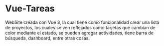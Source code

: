 # Vue-Tareas
WebSite creada con Vue 3, la cual tiene como funcionalidad crear una lista de proyectos, los cuales se ven reflejados como tarjetas que cambian de color mediante el estado, se pueden agregar actividades, tiene barra de búsqueda, dashboard, entre otras cosas.
